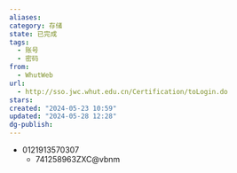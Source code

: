 ```yaml
---
aliases: 
category: 存储
state: 已完成
tags:
  - 账号
  - 密码
from:
  - WhutWeb
url:
  - http://sso.jwc.whut.edu.cn/Certification/toLogin.do
stars: 
created: "2024-05-23 10:59"
updated: "2024-05-28 12:28"
dg-publish: 
---
```

- 0121913570307
	- 741258963ZXC@vbnm